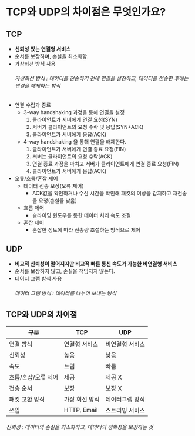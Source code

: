 # TCP와 UDP의 차이점은 무엇인가요?

## TCP
- **신뢰성 있는 연결형 서비스**
- 순서를 보장하며, 손실을 최소화함.
- 가상회선 방식 사용
  ###### 가상회선 방식 : 데이터를 전송하기 전에 연결을 설정하고, 데이터를 전송한 후에는 연결을 해제하는 방식
- 연결 수립과 종료
  - 3-way handshaking 과정을 통해 연결을 설정
    1. 클라이언트가 서버에게 연결 요청(SYN)
    2. 서버가 클라이언트의 요청 수락 및 응답(SYN+ACK)
    3. 클라이언트가 서버에게 응답(ACK)
  - 4-way handshaking 을 통해 연결을 해제한다.
    1. 클라이언트가 서버에게 연결 종료 요청(FIN)
    2. 서버는 클라이언트의 요청 수락(ACK)
    3. 연결 종료 과정을 마치고 서버가 클라이언트에게 연결 종료 요청(FIN)
    4. 클라이언트가 서버에게 응답(ACK)
- 오류/흐름/혼잡 제어
  - 데이터 전송 보장(오류 제어)
    - ACK값을 확인하거나 수신 시간을 확인해 패킷의 이상을 감지하고 재전송을 요청(손실률 낮음)
  - 흐름 제어
    - 슬라이딩 윈도우를 통한 데이터 처리 속도 조절
  - 혼잡 제어
    - 혼잡한 정도에 따라 전송량 조절하는 방식으로 제어

## UDP
- **비교적 신뢰성이 떨어지지만 비교적 빠른 통신 속도가 가능한 비연결형 서비스**
- 순서를 보장하지 않고, 손실을 책임지지 않는다.
- 데이터 그램 방식 사용
  ###### 데이터 그램 방식 : 데이터를 나누어 보내는 방식

## TCP와 UDP의 차이점
| 구분 | TCP | UDP |
| --- | --- | --- |
| 연결 방식 | 연결형 서비스 | 비연결형 서비스 |
| 신뢰성 | 높음 | 낮음 |
| 속도 | 느림 | 빠름 |
|흐름/혼잡/오류 제어| 제공 | 제공 X |
| 전송 순서 | 보장 | 보장 X |
|패킷 교환 방식 | 가상 회선 방식 | 데이터그램 방식 |
| 쓰임 | HTTP, Email| 스트리밍 서비스 |
###### 신뢰성 : 데이터의 손실을 최소화하고, 데이터의 정확성을 보장하는 것
